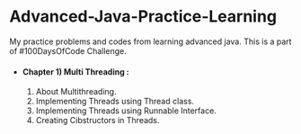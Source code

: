 # Advanced-Java-Practice-Learning
My practice problems and codes from learning advanced java. This is a part of #100DaysOfCode Challenge.<br>

* #### Chapter 1) Multi Threading :
  1) About Multithreading.
  2) Implementing Threads using Thread class.
  3) Implementing Threads using Runnable Interface.
  4) Creating Cibstructors in Threads.
